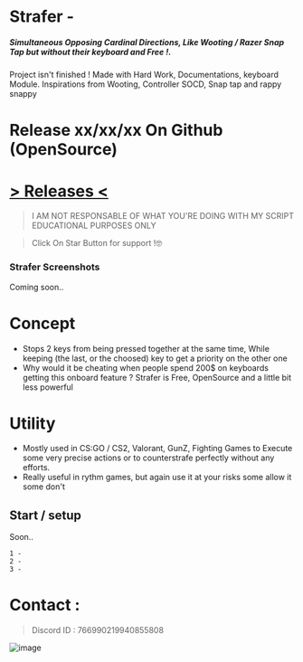 # Strafer -

##### Simultaneous Opposing Cardinal Directions, Like Wooting / Razer Snap Tap but without their keyboard and Free !.

Project isn't finished ! Made with Hard Work, Documentations, keyboard Module. Inspirations from Wooting, Controller SOCD, Snap tap and rappy snappy

# Release xx/xx/xx On Github (OpenSource)
# [> Releases <](https://github.com/intel1337/Strafer/releases)

> I AM NOT RESPONSABLE OF WHAT YOU'RE DOING WITH MY SCRIPT
> EDUCATIONAL PURPOSES ONLY

> Click On Star Button for support !🤓

### Strafer Screenshots

Coming soon..

# Concept 

- Stops 2 keys from being pressed together at the same time, While keeping (the last, or the choosed) key to get a priority on the other one
- Why would it be cheating when people spend 200$ on keyboards getting this onboard feature ? Strafer is Free, OpenSource and a little bit less powerful

# Utility

- Mostly used in CS:GO / CS2, Valorant, GunZ, Fighting Games to Execute some very precise actions or to counterstrafe perfectly without any efforts.
- Really useful in rythm games, but again use it at your risks some allow it some don't

## Start / setup

Soon..

```
1 - 
2 - 
3 - 

```

# Contact : 
> Discord ID : 766990219940855808
             



![image](https://media.discordapp.net/attachments/945746542424387615/945778865727479958/20220205_130153.gif)
